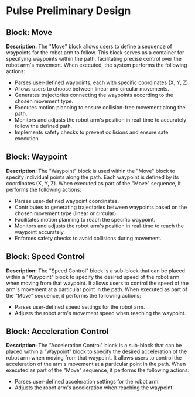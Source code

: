 # Pulse Preliminary Design

## Block: Move

**Description:**
The "Move" block allows users to define a sequence of waypoints for the robot arm to follow. This block serves as a container for specifying waypoints within the path, facilitating precise control over the robot arm's movement. When executed, the system performs the following actions:

- Parses user-defined waypoints, each with specific coordinates (X, Y, Z).
- Allows users to choose between linear and circular movements.
- Generates trajectories connecting the waypoints according to the chosen movement type.
- Executes motion planning to ensure collision-free movement along the path.
- Monitors and adjusts the robot arm's position in real-time to accurately follow the defined path.
- Implements safety checks to prevent collisions and ensure safe execution.

## Block: Waypoint

**Description:**
The "Waypoint" block is used within the "Move" block to specify individual points along the path. Each waypoint is defined by its coordinates (X, Y, Z). When executed as part of the "Move" sequence, it performs the following actions:

- Parses user-defined waypoint coordinates.
- Contributes to generating trajectories between waypoints based on the chosen movement type (linear or circular).
- Facilitates motion planning to reach the specific waypoint.
- Monitors and adjusts the robot arm's position in real-time to reach the waypoint accurately.
- Enforces safety checks to avoid collisions during movement.

## Block: Speed Control

**Description:**
The "Speed Control" block is a sub-block that can be placed within a "Waypoint" block to specify the desired speed of the robot arm when moving from that waypoint. It allows users to control the speed of the arm's movement at a particular point in the path. When executed as part of the "Move" sequence, it performs the following actions:

- Parses user-defined speed settings for the robot arm.
- Adjusts the robot arm's movement speed when  reaching the waypoint.

## Block: Acceleration Control

**Description:**
The "Acceleration Control" block is a sub-block that can be placed within a "Waypoint" block to specify the desired acceleration of the robot arm when moving from that waypoint. It allows users to control the acceleration of the arm's movement at a particular point in the path. When executed as part of the "Move" sequence, it performs the following actions:

- Parses user-defined acceleration settings for the robot arm.
- Adjusts the robot arm's acceleration when reaching the waypoint.